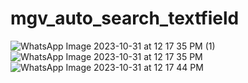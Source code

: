 # mgv_auto_search_textfield



![WhatsApp Image 2023-10-31 at 12 17 35 PM (1)](https://github.com/MaheshaGubbi/mgv_auto_search_textfield/assets/39371199/5cea0c7b-2372-4c14-b83a-368b0e71328f)
![WhatsApp Image 2023-10-31 at 12 17 35 PM](https://github.com/MaheshaGubbi/mgv_auto_search_textfield/assets/39371199/4c6a39bd-4a30-46e5-8c1d-ed612e4389d5)
![WhatsApp Image 2023-10-31 at 12 17 44 PM](https://github.com/MaheshaGubbi/mgv_auto_search_textfield/assets/39371199/914fb682-2c74-4a81-8e36-3658a26d4d2a)
